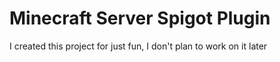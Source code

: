 # Minecraft Server Spigot Plugin
I created this project for just fun, I don't plan to work on it later

